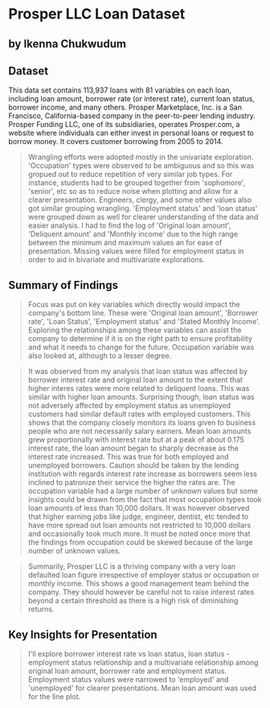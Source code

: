 # Prosper LLC Loan Dataset
## by Ikenna Chukwudum


## Dataset

 This data set contains 113,937 loans with 81 variables on each loan, including loan amount, borrower rate (or interest rate), current loan status, borrower income, and many others. Prosper Marketplace, Inc. is a San Francisco, California-based company in the peer-to-peer lending industry. Prosper Funding LLC, one of its subsidiaries, operates Prosper.com, a website where individuals can either invest in personal loans or request to borrow money. It covers customer borrowing from 2005 to 2014.

> Wrangling efforts were adopted mostly in the univariate exploration. 'Occupation' types were observed to be ambiguous and so this was gropued out to reduce repetition of very similar job types. For instance, students had to be grouped together from 'sophomore', 'senior', etc so as to reduce noise when plotting and allow for a clearer presentation. Engineers, clergy, and some other values also got similar grouping wrangling. 'Employment status'  and 'loan status' were grouped down as well for clearer understanding of the data and easier analysis. I had to find the log of 'Original loan amount', 'Deliquent amount' and 'Monthly income' due to the high range between the minimum and maximum values an for ease of presentation. Missing values were filled for employment status in order to aid in bivariate and multivariate explorations.


## Summary of Findings

> Focus was put on key variables which directly would impact the company's bottom line. These were 'Original loan amount', 'Borrower rate', 'Loan Status', 'Employment status' and 'Stated Monthly Income'. Exploring the relationships among these variables can assist the company to determine if it is on the right path to ensure profitability and what it needs to change for the future. Occupation variable was also looked at, although to a lesser degree.

> It was observed from my analysis that loan status was affected by borrower interest rate and original loan amount to the extent that higher interes rates were more related to deliquent loans. This was similar with higher loan amounts. Surprising though, loan status was not adversely affected by employment status as unemployed customers had similar default rates with employed customers. This shows that the company closely monitors its loans given to business people who are not necessarily salary earners. 
> Mean loan amounts grew proportionally with interest rate but at a peak of about 0.175 interest rate, the loan amount began to sharply decrease as the interest rate increased. This was true for both employed and unemployed borrowers. Caution should be taken by the lending institution with regards interest rate increase as borrowers seem less inclined to patronize their service the higher the rates are. 
> The occupation variable had a large number of unknown values but some insights could be drawn from the fact that most occupation types took loan amounts of less than 10,000 dollars. It was however observed that higher earning jobs like judge, engineer, dentist, etc tended to have more spread out loan amounts not restricted to 10,000 dollars and occasionally took much more. It must be noted once more that the findings from occupation could be skewed because of the large number of unknown values.

> Summarily, Prosper LLC is a thriving company with a very loan defaulted loan figure irrespective of employer status or occupation or monthly income. This shows a good management team behind the company. They should however be careful not to raise interest rates beyond a certain threshold as there is a high risk of diminishing returns.


## Key Insights for Presentation

> I'll explore borrower interest rate vs loan status, loan status - employment status relationship and a multivariate relationship among original loan amount, borrower rate and employment status.
> Employment status values were narrowed to 'employed' and 'unemployed' for clearer presentations. Mean loan amount was used for the line plot.
